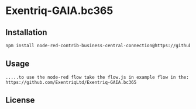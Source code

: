 # Exentriq-GAIA.bc365
## Installation

```bash
npm install node-red-contrib-business-central-connection@https://github.com/ExentriqLtd/Exentriq-GAIA.bc365
```

## Usage

```
.....to use the node-red flow take the flow.js in example flow in the: https://github.com/ExentriqLtd/Exentriq-GAIA.bc365
```

## License
